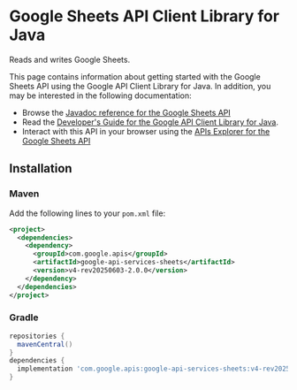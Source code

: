 # Google Sheets API Client Library for Java

Reads and writes Google Sheets.

This page contains information about getting started with the Google Sheets API
using the Google API Client Library for Java. In addition, you may be interested
in the following documentation:

* Browse the [Javadoc reference for the Google Sheets API][javadoc]
* Read the [Developer's Guide for the Google API Client Library for Java][google-api-client].
* Interact with this API in your browser using the [APIs Explorer for the Google Sheets API][api-explorer]

## Installation

### Maven

Add the following lines to your `pom.xml` file:

```xml
<project>
  <dependencies>
    <dependency>
      <groupId>com.google.apis</groupId>
      <artifactId>google-api-services-sheets</artifactId>
      <version>v4-rev20250603-2.0.0</version>
    </dependency>
  </dependencies>
</project>
```

### Gradle

```gradle
repositories {
  mavenCentral()
}
dependencies {
  implementation 'com.google.apis:google-api-services-sheets:v4-rev20250603-2.0.0'
}
```

[javadoc]: https://googleapis.dev/java/google-api-services-sheets/latest/index.html
[google-api-client]: https://github.com/googleapis/google-api-java-client/
[api-explorer]: https://developers.google.com/apis-explorer/#p/sheets/v1/
